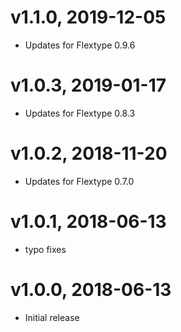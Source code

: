# v1.1.0, 2019-12-05
* Updates for Flextype 0.9.6

# v1.0.3, 2019-01-17
* Updates for Flextype 0.8.3

# v1.0.2, 2018-11-20
* Updates for Flextype 0.7.0

# v1.0.1, 2018-06-13
* typo fixes

# v1.0.0, 2018-06-13
* Initial release
